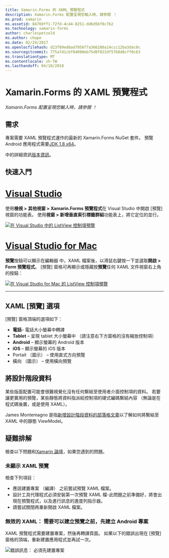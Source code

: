 ```yaml
---
title: Xamarin.Forms 的 XAML 預覽程式
description: Xamarin.Forms 配置呈現您輸入時，請參閱 ！
ms.prod: xamarin
ms.assetid: 84769ff1-72fd-4c44-8251-dd6d5bf8c7b2
ms.technology: xamarin-forms
author: charlespetzold
ms.author: chape
ms.date: 02/24/2017
ms.openlocfilehash: d23f89ed8ad7956f7a366280a14ccc12ba3dac0c
ms.sourcegitcommit: 775a7d1cbf04090eb75d0f822df57b8d8cff0c63
ms.translationtype: MT
ms.contentlocale: zh-TW
ms.lasthandoff: 04/18/2018
---
```

# <a name="xaml-previewer-for-xamarinforms"></a>Xamarin.Forms 的 XAML 預覽程式

_Xamarin.Forms 配置呈現您輸入時，請參閱 ！_

## <a name="requirements"></a>需求

專案需要 XAML 預覽程式運作的最新的 Xamarin.Forms NuGet 套件。 預覽 Android 應用程式需要[JDK 1.8 x64](http://www.oracle.com/technetwork/java/javase/downloads/jdk8-downloads-2133151.html)。

中的詳細資訊[版本資訊](https://developer.xamarin.com/releases/studio/xamarin.studio_6.2/xamarin.studio_6.2/#Xamarin_Forms_Previewer)。

## <a name="getting-started"></a>快速入門

# <a name="visual-studiotabvswin"></a>[Visual Studio](#tab/vswin)

使用**檢視 > 其他視窗 > Xamarin.Forms 預覽程式**在 Visual Studio 中開啟 [預覽] 視窗的功能表。 使用**視窗 > 新增垂直索引標籤群組**功能表上，將它定位的並行。

[![在 Visual Studio 中的 ListView 控制項預覽](xaml-previewer-images/xamlp-list-vs-sml.png "Visual Studio 中的表單預覽程式")](xaml-previewer-images/xamlp-list-vs.png#lightbox "Visual Studio 中的表單預覽程式")

# <a name="visual-studio-for-mactabvsmac"></a>[Visual Studio for Mac](#tab/vsmac)

**預覽**按鈕可以顯示在編輯器 中，XAML 檔案後，以滑鼠右鍵按一下並選取**開啟 > Form 預覽程式**。 [預覽] 窗格可再顯示或隱藏按**預覽**任何 XAML 文件視窗右上角的按鈕：

[![在 Visual Studio for Mac 的 ListView 控制項預覽](xaml-previewer-images/xamlp-list-sml.png "適用於 Mac 的 Visual Studio 中的表單預覽程式")](xaml-previewer-images/xamlp-list.png#lightbox "Form 預覽程式，在 Visual Studio for Mac")

-----

## <a name="xaml-preview-options"></a>XAML [預覽] 選項

[預覽] 窗格頂端的選項如下：

* **電話**– 電話大小螢幕中轉譯
* **Tablet** – 呈現 tablet 大小螢幕中 （請注意右下方窗格的沒有縮放控制項）
* **Android** – 顯示螢幕的 Android 版本
* **iOS** – 顯示螢幕的 iOS 版本
* Portait （圖示） – 使用直式方向預覽
* 橫向 （圖示） – 使用橫向預覽

## <a name="adding-design-time-data"></a>將設計階段資料

某些版面配置可能會很難視覺化沒有任何繫結至使用者介面控制項的資料。 若要讓更實用的預覽，某些靜態將資料指派給控制項的硬式編碼繫結內容 （無論是在程式碼後置，或是使用 XAML）。

James Montemagno 是指[新增設計階段資料的部落格文章](http://motzcod.es/post/143702671962/xamarinforms-xaml-previewer-design-time-data)以了解如何將繫結至 XAML 中的靜態 ViewModel。

## <a name="troubleshooting"></a>疑難排解

檢查以下問題和[Xamarin 論壇](https://forums.xamarin.com/categories/xamarin-forms)，如果您遇到的問題。

### <a name="xaml-preview-isnt-showing"></a>未顯示 XAML 預覽

檢查下列項目：

* 應該建置專案 （編譯） 之前嘗試預覽 XAML 檔案。
* 設計工具代理程式必須安裝第一次預覽 XAML 檔-此問題之前準備好，將會出現在預覽程式，以及進行訊息的進度列指示器。
* 請嘗試關閉再重新開啟 XAML 檔案。

### <a name="invalid-xaml-the-android-project-needs-to-built-before-preview-can-be-created"></a>無效的 XAML： 需要可以建立預覽之前，先建立 Android 專案

XAML 預覽程式需要建置專案，然後再轉譯頁面。
如果以下的錯誤出現在 [預覽] 窗格的頂端，重新建置應用程式並再試一次。

![錯誤訊息： 必須先建置專案](xaml-previewer-images/error-not-built-sml.png "錯誤訊息： 重建專案")
